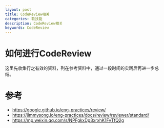 ```yaml
---
layout: post
title: CodeReview相关
categories: 软技能
description: CodeReview相关
keywords: CodeReview
---
```


# 如何进行CodeReview

这里先收集行之有效的资料，列在参考资料中，通过一段时间的实践后再进一步总结。

# 参考

- https://google.github.io/eng-practices/review/
- https://jimmysong.io/eng-practices/docs/review/reviewer/standard/
- https://mp.weixin.qq.com/s/NPFgkxDp3xrxhK1FyTfQ2g